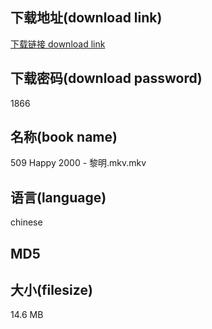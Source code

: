 ## 下载地址(download link)
[下载链接 download link](https://voluble-croquembouche-d321dc.netlify.app/?s=509+Happy+2000+-+%E9%BB%8E%E6%98%8E.mkv)

## 下载密码(download password)
1866

## 名称(book name)
509 Happy 2000 - 黎明.mkv.mkv

## 语言(language)
chinese

## MD5


## 大小(filesize)
14.6 MB
